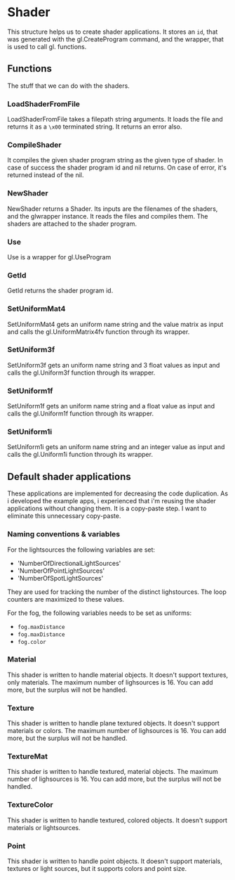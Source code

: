 # Shader

This structure helps us to create shader applications. It stores an `id`, that was generated with the gl.CreateProgram command, and the wrapper, that is used to call gl. functions.


## Functions

The stuff that we can do with the shaders.

### LoadShaderFromFile

LoadShaderFromFile takes a filepath string arguments. It loads the file and returns it as a `\x00` terminated string. It returns an error also.

### CompileShader

It compiles the given shader program string as the given type of shader. In case of success the shader program id and nil returns. On case of error, it's returned instead of the nil.

### NewShader

NewShader returns a Shader. Its inputs are the filenames of the shaders, and the glwrapper instance. It reads the files and compiles them. The shaders are attached to the shader program.

### Use

Use is a wrapper for gl.UseProgram

### GetId

GetId returns the shader program id.

### SetUniformMat4

SetUniformMat4 gets an uniform name string and the value matrix as input and calls the gl.UniformMatrix4fv function through its wrapper.

### SetUniform3f

SetUniform3f gets an uniform name string and 3 float values as input and calls the gl.Uniform3f function through its wrapper.

### SetUniform1f

SetUniform1f gets an uniform name string and a float value as input and calls the gl.Uniform1f function through its wrapper.

### SetUniform1i

SetUniform1i gets an uniform name string and an integer value as input and calls the gl.Uniform1i function through its wrapper.

## Default shader applications

These applications are implemented for decreasing the code duplication. As i developed the example apps, i experienced that i'm reusing the shader applications without changing them. It is a copy-paste step. I want to eliminate this unnecessary copy-paste.

### Naming conventions & variables

For the lightsources the following variables are set:

- 'NumberOfDirectionalLightSources'
- 'NumberOfPointLightSources'
- 'NumberOfSpotLightSources'

They are used for tracking the number of the distinct lighstources. The loop counters are maximized to these values.

For the fog, the following variables needs to be set as uniforms:

- `fog.maxDistance`
- `fog.maxDistance`
- `fog.color`

### Material

This shader is written to handle material objects. It doesn't support textures, only materials. The maximum number of lighsources is 16. You can add more, but the surplus will not be handled.

### Texture

This shader is written to handle plane textured objects. It doesn't support materials or colors. The maximum number of lighsources is 16. You can add more, but the surplus will not be handled.

### TextureMat

This shader is written to handle textured, material objects. The maximum number of lighsources is 16. You can add more, but the surplus will not be handled.

### TextureColor

This shader is written to handle textured, colored objects. It doesn't support materials or lightsources.

### Point

This shader is written to handle point objects. It doesn't support materials, textures or light sources, but it supports colors and point size.
